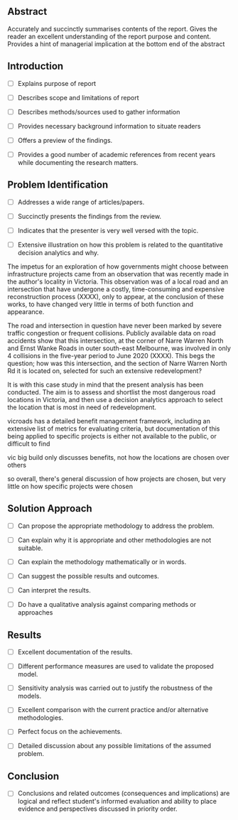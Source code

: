 ## Abstract

Accurately and succinctly summarises contents of the report.
Gives the reader an excellent understanding of the report purpose and content.
Provides a hint of managerial implication at the bottom end of the abstract

## Introduction

- [ ] Explains purpose of report
- [ ] Describes scope and limitations of report
- [ ] Describes methods/sources used to gather information
- [ ] Provides necessary background information to situate readers
- [ ] Offers a preview of the findings.
- [ ] Provides a good number of academic references from recent years while documenting the research matters.




## Problem Identification

- [ ] Addresses a wide range of articles/papers.

- [ ] Succinctly presents the findings from the review.
- [ ] Indicates that the presenter is very well versed with the topic. 
- [ ] Extensive illustration on how this problem is related to the quantitative decision analytics and why.

The impetus for an exploration of how governments might choose between infrastructure projects came from an observation that was recently made in the author's locality in Victoria. This observation was of a local road and an intersection that have undergone a costly, time-consuming and expensive reconstruction process (XXXX), only to appear, at the conclusion of these works, to have changed very little in terms of both function and appearance.

The road and intersection in question have never been marked by severe traffic congestion or frequent collisions. Publicly available data on road accidents show that this intersection, at the corner of Narre Warren North and Ernst Wanke Roads in outer south-east Melbourne, was involved in only 4 collisions in the five-year period to June 2020 (XXXX). This begs the question; how was this intersection, and the section of Narre Warren North Rd it is located on, selected for such an extensive redevelopment?

It is with this case study in mind that the present analysis has been conducted. The aim is to assess and shortlist the most dangerous road locations in Victoria, and then use a decision analytics approach to select the location that is most in need of redevelopment.

vicroads has a detailed benefit management framework, including an extensive list of metrics for evaluating criteria, but documentation of this being applied to specific projects is either not available to the public, or difficult to find

vic big build only discusses benefits, not how the locations are chosen over others

so overall, there's general discussion of how projects are chosen, but very little on how specific projects were chosen



## Solution Approach

- [ ] Can propose the appropriate methodology to address the problem.
- [ ] Can explain why it is appropriate and other methodologies are not suitable.
- [ ] Can explain the methodology mathematically or in words.

- [ ] Can suggest the possible results and outcomes.
- [ ] Can interpret the results.
- [ ] Do have a qualitative analysis against comparing methods or approaches




## Results

- [ ] Excellent documentation of the results.

- [ ] Different performance measures are used to validate the proposed model.

- [ ] Sensitivity analysis was carried out to justify the robustness of the models.

- [ ] Excellent comparison with the current practice and/or alternative methodologies.

- [ ] Perfect focus on the achievements.

- [ ] Detailed discussion about any possible limitations of the assumed problem.



## Conclusion

- [ ] Conclusions and related outcomes (consequences and implications) are logical and reflect student's informed evaluation and ability to place evidence and perspectives discussed in priority order.
